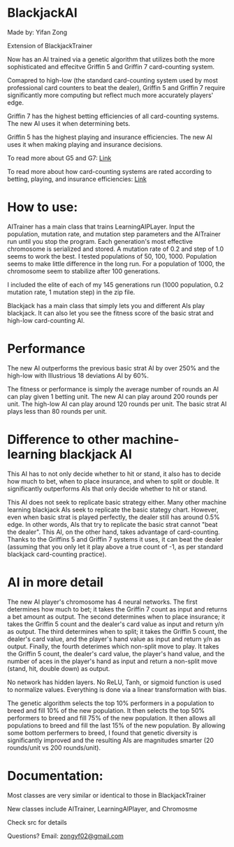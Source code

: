 # BlackjackAI
Made by: Yifan Zong

Extension of BlackjackTrainer

Now has an AI trained via a genetic algorithm that utilizes both the more sophisticated and effecitve Griffin 5 and Griffin 7 card-counting system.

Comapred to high-low (the standard card-counting system used by most professional card counters to beat the dealer), Griffin 5 and Griffin 7 require significantly more computing but reflect much more accurately players' edge.

Griffin 7 has the highest betting efficiencies of all card-counting systems. The new AI uses it when determining bets.

Griffin 5 has the highest playing and insurance efficiencies. The new AI uses it when making playing and insurance decisions.

To read more about G5 and G7: [Link](https://www.blackjackreview.com/wp/encyclopedia/g/#Griffin)

To read more about how card-counting systems are rated according to betting, playing, and insurance efficiencies: [Link](https://www.blackjackreview.com/wp/encyclopedia/card-counting-system-comparisons/#SUM)

# How to use:
AITrainer has a main class that trains LearningAIPLayer. Input the population, mutation rate, and mutation step parameters and the AITrainer run until you stop the program. Each generation's most effective chromosome is serialized and stored. A mutation rate of 0.2 and step of 1.0 seems to work the best. I tested populations of 50, 100, 1000. Population seems to make little difference in the long run. For a population of 1000, the chromosome seem to stabilize after 100 generations.

I included the elite of each of my 145 generations run (1000 population, 0.2 mutation rate, 1 mutation step) in the zip file.

Blackjack has a main class that simply lets you and different AIs play blackjack. It can also let you see the fitness score of the basic strat and high-low card-counting AI.

# Performance
The new AI outperforms the previous basic strat AI by over 250% and the high-low with Illustrious 18 deviations AI by 60%.

The fitness or performance is simply the average number of rounds an AI can play given 1 betting unit. The new AI can play around 200 rounds per unit. The high-low AI can play around 120 rounds per unit. The basic strat AI plays less than 80 rounds per unit.

# Difference to other machine-learning blackjack AI
This AI has to not only decide whether to hit or stand, it also has to decide how much to bet, when to place insurance, and when to split or double. It significantly outperforms AIs that only decide whether to hit or stand.

This AI does not seek to replicate basic strategy either. Many other machine learning blackjack AIs seek to replicate the basic stategy chart. However, even when basic strat is played perfectly, the dealer still has around 0.5% edge. In other words, AIs that try to replicate the basic strat cannot "beat the dealer". This AI, on the other hand, takes advantage of card-counting. Thanks to the Griffins 5 and Griffin 7 systems it uses, it can beat the dealer (assuming that you only let it play above a true count of -1, as per standard blackjack card-counting practice).

# AI in more detail
The new AI player's chromosome has 4 neural networks.
The first determines how much to bet; it takes the Griffin 7 count as input and returns a bet amount as output.
The second determines when to place insurance; it takes the Griffin 5 count and the dealer's card value as input and return y/n as output.
The third determines when to split; it takes the Griffin 5 count, the dealer's card value, and the player's hand value as input and return y/n as output.
Finally, the fourth deterimes which non-split move to play. It takes the Griffin 5 count, the dealer's card value, the player's hand value, and the number of aces in the player's hand as input and return a non-split move (stand, hit, double down) as output.

No network has hidden layers. No ReLU, Tanh, or sigmoid function is used to normalize values. Everything is done via a linear transformation with bias.

The genetic algorithm selects the top 10% performers in a population to breed and fill 10% of the new population.
It then selects the top 50% performers to breed and fill 75% of the new population.
It then allows all populations to breed and fill the last 15% of the new population.
By allowing some bottom perfermers to breed, I found that genetic diversity is significantly improved and the resulting AIs are magnitudes smarter (20 rounds/unit vs 200 rounds/unit).

# Documentation:
Most classes are very similar or identical to those in BlackjackTrainer

New classes include AITrainer, LearningAIPlayer, and Chromosme

Check src for details

Questions? Email: zongyf02@gmail.com
